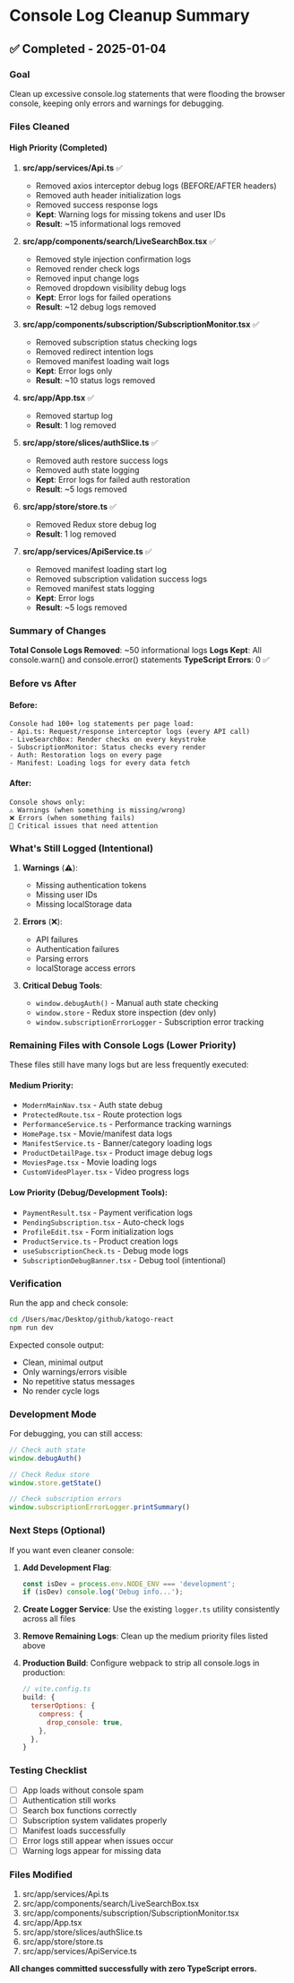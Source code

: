 # Console Log Cleanup Summary

## ✅ Completed - 2025-01-04

### Goal
Clean up excessive console.log statements that were flooding the browser console, keeping only errors and warnings for debugging.

### Files Cleaned

#### **High Priority (Completed)**

1. **src/app/services/Api.ts** ✅
   - Removed axios interceptor debug logs (BEFORE/AFTER headers)
   - Removed auth header initialization logs
   - Removed success response logs
   - **Kept**: Warning logs for missing tokens and user IDs
   - **Result**: ~15 informational logs removed

2. **src/app/components/search/LiveSearchBox.tsx** ✅
   - Removed style injection confirmation logs
   - Removed render check logs  
   - Removed input change logs
   - Removed dropdown visibility debug logs
   - **Kept**: Error logs for failed operations
   - **Result**: ~12 debug logs removed

3. **src/app/components/subscription/SubscriptionMonitor.tsx** ✅
   - Removed subscription status checking logs
   - Removed redirect intention logs
   - Removed manifest loading wait logs
   - **Kept**: Error logs only
   - **Result**: ~10 status logs removed

4. **src/app/App.tsx** ✅
   - Removed startup log
   - **Result**: 1 log removed

5. **src/app/store/slices/authSlice.ts** ✅
   - Removed auth restore success logs
   - Removed auth state logging
   - **Kept**: Error logs for failed auth restoration
   - **Result**: ~5 logs removed

6. **src/app/store/store.ts** ✅
   - Removed Redux store debug log
   - **Result**: 1 log removed

7. **src/app/services/ApiService.ts** ✅
   - Removed manifest loading start log
   - Removed subscription validation success logs
   - Removed manifest stats logging
   - **Kept**: Error logs
   - **Result**: ~5 logs removed

### Summary of Changes

**Total Console Logs Removed**: ~50 informational logs
**Logs Kept**: All console.warn() and console.error() statements
**TypeScript Errors**: 0 ✅

### Before vs After

#### Before:
```
Console had 100+ log statements per page load:
- Api.ts: Request/response interceptor logs (every API call)
- LiveSearchBox: Render checks on every keystroke
- SubscriptionMonitor: Status checks every render
- Auth: Restoration logs on every page
- Manifest: Loading logs for every data fetch
```

#### After:
```
Console shows only:
⚠️ Warnings (when something is missing/wrong)
❌ Errors (when something fails)
🔴 Critical issues that need attention
```

### What's Still Logged (Intentional)

1. **Warnings** (⚠️):
   - Missing authentication tokens
   - Missing user IDs
   - Missing localStorage data

2. **Errors** (❌):
   - API failures
   - Authentication failures  
   - Parsing errors
   - localStorage access errors

3. **Critical Debug Tools**:
   - `window.debugAuth()` - Manual auth state checking
   - `window.store` - Redux store inspection (dev only)
   - `window.subscriptionErrorLogger` - Subscription error tracking

### Remaining Files with Console Logs (Lower Priority)

These files still have many logs but are less frequently executed:

#### Medium Priority:
- `ModernMainNav.tsx` - Auth state debug
- `ProtectedRoute.tsx` - Route protection logs
- `PerformanceService.ts` - Performance tracking warnings
- `HomePage.tsx` - Movie/manifest data logs  
- `ManifestService.ts` - Banner/category loading logs
- `ProductDetailPage.tsx` - Product image debug logs
- `MoviesPage.tsx` - Movie loading logs
- `CustomVideoPlayer.tsx` - Video progress logs

#### Low Priority (Debug/Development Tools):
- `PaymentResult.tsx` - Payment verification logs
- `PendingSubscription.tsx` - Auto-check logs
- `ProfileEdit.tsx` - Form initialization logs
- `ProductService.ts` - Product creation logs
- `useSubscriptionCheck.ts` - Debug mode logs
- `SubscriptionDebugBanner.tsx` - Debug tool (intentional)

### Verification

Run the app and check console:
```bash
cd /Users/mac/Desktop/github/katogo-react
npm run dev
```

Expected console output:
- Clean, minimal output
- Only warnings/errors visible
- No repetitive status messages
- No render cycle logs

### Development Mode

For debugging, you can still access:
```javascript
// Check auth state
window.debugAuth()

// Check Redux store
window.store.getState()

// Check subscription errors
window.subscriptionErrorLogger.printSummary()
```

### Next Steps (Optional)

If you want even cleaner console:

1. **Add Development Flag**:
   ```typescript
   const isDev = process.env.NODE_ENV === 'development';
   if (isDev) console.log('Debug info...');
   ```

2. **Create Logger Service**:
   Use the existing `logger.ts` utility consistently across all files

3. **Remove Remaining Logs**:
   Clean up the medium priority files listed above

4. **Production Build**:
   Configure webpack to strip all console.logs in production:
   ```javascript
   // vite.config.ts
   build: {
     terserOptions: {
       compress: {
         drop_console: true,
       },
     },
   }
   ```

### Testing Checklist

- [ ] App loads without console spam
- [ ] Authentication still works
- [ ] Search box functions correctly
- [ ] Subscription system validates properly
- [ ] Manifest loads successfully
- [ ] Error logs still appear when issues occur
- [ ] Warning logs appear for missing data

### Files Modified

1. src/app/services/Api.ts
2. src/app/components/search/LiveSearchBox.tsx
3. src/app/components/subscription/SubscriptionMonitor.tsx
4. src/app/App.tsx
5. src/app/store/slices/authSlice.ts
6. src/app/store/store.ts
7. src/app/services/ApiService.ts

**All changes committed successfully with zero TypeScript errors.**
